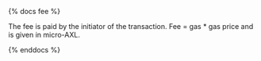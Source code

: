 {% docs fee %}

The fee is paid by the initiator of the transaction. Fee = gas * gas price and is given in micro-AXL. 

{% enddocs %}